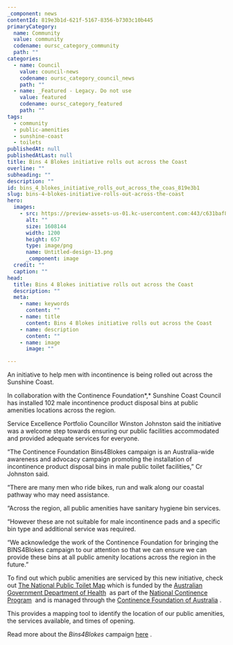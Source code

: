 ```yaml
---
_component: news
contentId: 819e3b1d-621f-5167-8356-b7303c10b445
primaryCategory:
  name: Community
  value: community
  codename: oursc_category_community
  path: ""
categories:
  - name: Council
    value: council-news
    codename: oursc_category_council_news
    path: ""
  - name: _Featured - Legacy. Do not use
    value: featured
    codename: oursc_category_featured
    path: ""
tags:
  - community
  - public-amenities
  - sunshine-coast
  - toilets
publishedAt: null
publishedAtLast: null
title: Bins 4 Blokes initiative rolls out across the Coast
overline: ""
subheading: ""
description: ""
id: bins_4_blokes_initiative_rolls_out_across_the_coas_819e3b1
slug: bins-4-blokes-initiative-rolls-out-across-the-coast
hero:
  images:
    - src: https://preview-assets-us-01.kc-usercontent.com:443/c631baf8-1b46-001f-580c-d0001b68b4a8/54a06e8b-78d4-46c2-9955-6db1f523eacf/Untitled-design-13.png
      alt: ""
      size: 1608144
      width: 1200
      height: 657
      type: image/png
      name: Untitled-design-13.png
      _component: image
  credit: ""
  caption: ""
head:
  title: Bins 4 Blokes initiative rolls out across the Coast
  description: ""
  meta:
    - name: keywords
      content: ""
    - name: title
      content: Bins 4 Blokes initiative rolls out across the Coast
    - name: description
      content: ""
    - name: image
      image: ""

---
```

An initiative to help men with incontinence is being rolled out across the Sunshine Coast.

In collaboration with the Continence Foundation*,* Sunshine Coast Council has installed 102 male incontinence product disposal bins at public amenities locations across the region.

Service Excellence Portfolio Councillor Winston Johnston said the initiative was a welcome step towards ensuring our public facilities accommodated and provided adequate services for everyone.

“The Continence Foundation Bins4Blokes campaign is an Australia-wide awareness and advocacy campaign promoting the installation of incontinence product disposal bins in male public toilet facilities,” Cr Johnston said.

“There are many men who ride bikes, run and walk along our coastal pathway who may need assistance.

“Across the region, all public amenities have sanitary hygiene bin services.

“However these are not suitable for male incontinence pads and a specific bin type and additional service was required.

“We acknowledge the work of the Continence Foundation for bringing the BINS4Blokes campaign to our attention so that we can ensure we can provide these bins at all public amenity locations across the region in the future.”

To find out which public amenities are serviced by this new initiative, check out [The National Public Toilet Map](https://toiletmap.gov.au/)
&#x20;which is funded by the [Australian Government Department of Health](https://health.gov.au/)
 as part of the [National Continence Program](https://www.health.gov.au/initiatives-and-programs/national-continence-program-ncp)
 and is managed through the [Continence Foundation of Australia](https://continence.org.au/)
. 

This provides a mapping tool to identify the location of our public amenities, the services available, and times of opening.

Read more about the *Bins4Blokes* campaign [here](https://bins4blokes.org.au/)
.
